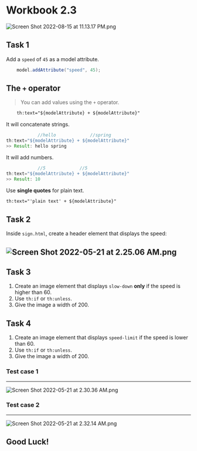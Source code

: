 # Workbook 2.3

![Screen Shot 2022-08-15 at 11.13.17 PM.png](https://firebasestorage.googleapis.com/v0/b/learnthepart-75aed.appspot.com/o/images%2Fbec816aa-3011-4d66-8607-a15e5717eae5?alt=media&token=574ef2bf-a753-4e88-9851-8db5f4836163)
## Task 1

Add a `speed` of `45` as a model attribute.
```java
    model.addAttribute("speed", 45);
```
## The `+` operator
>You can add values using the `+` operator.
```html
    th:text="${modelAttribute} + ${modelAttribute}"
```
It will concatenate strings.
```java
            //hello             //spring
th:text="${modelAttribute} + ${modelAttribute}"
>> Result: hello spring 
```
It will add numbers.
```java
            //5             //5
th:text="${modelAttribute} + ${modelAttribute}"
>> Result: 10 
```
Use  **single quotes** for plain text. 
```html
th:text="'plain text' + ${modelAttribute}"
```

## Task 2
Inside `sign.html`, create a header element that displays the speed:

![Screen Shot 2022-05-21 at 2.25.06 AM.png](https://firebasestorage.googleapis.com/v0/b/learnthepart-75aed.appspot.com/o/images%2F954d1ea0-d051-41a2-8e43-0f3dae49dfe5?alt=media&token=0caea4c4-d99a-4df9-81d1-5e0d418f119e)
-------


## Task 3
1. Create an image element that displays `slow-down` **only** if the speed is higher than 60. 
2. Use `th:if` or `th:unless`.
3. Give the image a width of 200.

## Task 4
1. Create an image element that displays `speed-limit` if the speed is lower than 60. 
2. Use `th:if` or `th:unless`.
3. Give the image a width of 200.

### Test case 1
----
![Screen Shot 2022-05-21 at 2.30.36 AM.png](https://firebasestorage.googleapis.com/v0/b/learnthepart-75aed.appspot.com/o/images%2F21722841-17b5-4488-b9d4-912d91637493?alt=media&token=053f22d3-2acb-4696-b1c5-eb0a7e0a1fde)
### Test case 2
----
![Screen Shot 2022-05-21 at 2.32.14 AM.png](https://firebasestorage.googleapis.com/v0/b/learnthepart-75aed.appspot.com/o/images%2Fa85d2b78-0201-4818-a1b7-d304dfe31738?alt=media&token=01983d45-31be-4358-9c0c-c0baa69ebbd6)


## Good Luck!